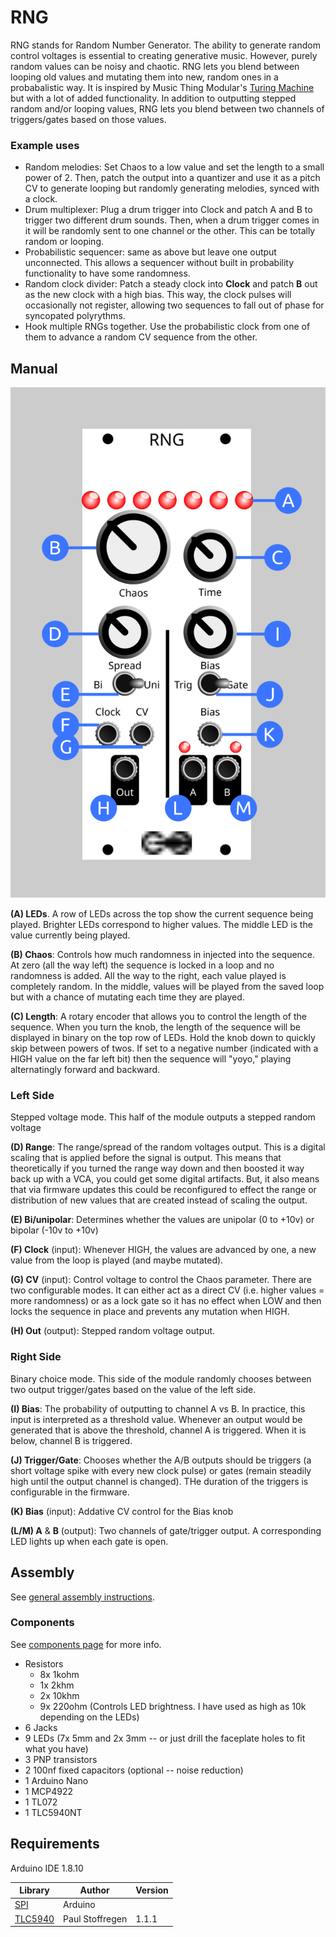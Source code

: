 # RNG

RNG stands for Random Number Generator. The ability to generate random control voltages is essential to creating generative music. However, purely random values can be noisy and chaotic. RNG lets you blend between looping old values and mutating them into new, random ones in a probabalistic way. It is inspired by Music Thing Modular's [Turing Machine](https://musicthing.co.uk/pages/turing.html) but with a lot of added functionality. In addition to outputting stepped random and/or looping values, RNG lets you blend between two channels of triggers/gates based on those values.

### Example uses

* Random melodies: Set Chaos to a low value and set the length to a small power of 2. Then, patch the output into a quantizer and use it as a pitch CV to generate looping but randomly generating melodies, synced with a clock.
* Drum multiplexer: Plug a drum trigger into Clock and patch A and B to trigger two different drum sounds. Then, when a drum trigger comes in it will be randomly sent to one channel or the other. This can be totally random or looping.
* Probabilistic sequencer: same as above but leave one output unconnected. This allows a sequencer without built in probability functionality to have some randomness.
* Random clock divider: Patch a steady clock into **Clock** and patch **B** out as the new clock with a high bias. This way, the clock pulses will occasionally not register, allowing two sequences to fall out of phase for syncopated polyrythms.
* Hook multiple RNGs together. Use the probabilistic clock from one of them to advance a random CV sequence from the other.

## Manual

![RNG Faceplate](images/rng_faceplate.svg)

**(A) LEDs**. A row of LEDs across the top show the current sequence being played. Brighter LEDs correspond to higher values. The middle LED is the value currently being played.

**(B) Chaos**: Controls how much randomness in injected into the sequence. At zero (all the way left) the sequence is locked in a loop and no randomness is added. All the way to the right, each value played is completely random. In the middle, values will be played from the saved loop but with a chance of mutating each time they are played.

**(C) Length**: A rotary encoder that allows you to control the length of the sequence. When you turn the knob, the length of the sequence will be displayed in binary on the top row of LEDs. Hold the knob down to quickly skip between powers of twos. If set to a negative number (indicated with a HIGH value on the far left bit) then the sequence will "yoyo," playing alternatingly forward and backward.

### Left Side

Stepped voltage mode. This half of the module outputs a stepped random voltage 

**(D) Range**: The range/spread of the random voltages output. This is a digital scaling that is applied before the signal is output. This means that theoretically if you turned the range way down and then boosted it way back up with a VCA, you could get some digital artifacts. But, it also means that via firmware updates this could be reconfigured to effect the range or distribution of new values that are created instead of scaling the output.

**(E) Bi/unipolar**: Determines whether the values are unipolar (0 to +10v) or bipolar (-10v to +10v)

**(F) Clock** (input): Whenever HIGH, the values are advanced by one, a new value from the loop is played (and maybe mutated).

**(G) CV** (input): Control voltage to control the Chaos parameter. There are two configurable modes. It can either act as a direct CV (i.e. higher values = more randomness) or as a lock gate so it has no effect when LOW and then locks the sequence in place and prevents any mutation when HIGH.

**(H) Out** (output): Stepped random voltage output.

### Right Side

Binary choice mode. This side of the module randomly chooses between two output trigger/gates based on the value of the left side.

**(I) Bias**: The probability of outputting to channel A vs B. In practice, this input is interpreted as a threshold value. Whenever an output would be generated that is above the threshold, channel A is triggered. When it is below, channel B is triggered.

**(J) Trigger/Gate**: Chooses whether the A/B outputs should be triggers (a short voltage spike with every new clock pulse) or gates (remain steadily high until the output channel is changed). THe duration of the triggers is configurable in the firmware.

**(K) Bias** (input): Addative CV control for the Bias knob

**(L/M) A** & **B** (output): Two channels of gate/trigger output. A corresponding LED lights up when each gate is open.

## Assembly

See [general assembly instructions](https://github.com/QuinnFreedman/modular/wiki/Assembly).

### Components

See [components page](https://github.com/QuinnFreedman/modular/wiki/Components) for more info.

* Resistors
  * 8x 1kohm
  * 1x 2khm
  * 2x 10khm
  * 9x 220ohm (Controls LED brightness. I have used as high as 10k depending on the LEDs)
* 6 Jacks
* 9 LEDs (7x 5mm and 2x 3mm -- or just drill the faceplate holes to fit what you have)
* 3 PNP transistors
* 2 100nf fixed capacitors (optional -- noise reduction)
* 1 Arduino Nano
* 1 MCP4922
* 1 TL072
* 1 TLC5940NT

## Requirements

Arduino IDE 1.8.10 

|Library                | Author          | Version |
|-----------------------|-----------------|---------|
| [SPI][1]              | Arduino         |         |
| [TLC5940][2]          | Paul Stoffregen | 1.1.1   |

[1]: https://www.arduino.cc/en/reference/SPI
[2]: https://github.com/PaulStoffregen/Tlc5940 
